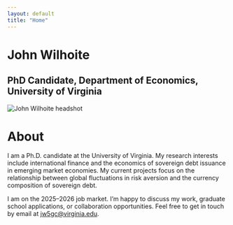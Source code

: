 ```yaml
---
layout: default
title: "Home"
---
```


# John Wilhoite
<h2 class="subtitle">PhD Candidate, Department of Economics, University of Virginia</h2>

<img src="{{ '/assets/img/KFinnPhoto2025_UVAEconPortraits-43.jpg' | relative_url }}"
     alt="John Wilhoite headshot"
     class="hero-headshot">

# About
I am a Ph.D. candidate at the University of Virginia. My research interests include international finance and the economics of sovereign debt issuance in emerging market economies. My current projects focus on the relationship between global fluctuations in risk aversion and the currency composition of sovereign debt.

I am on the 2025–2026 job market. I’m happy to discuss my work, graduate school applications, or collaboration opportunities. Feel free to get in touch by email at jw5gc@virginia.edu.
